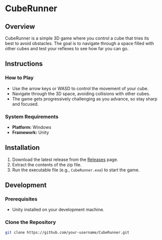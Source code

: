 # CubeRunner

## Overview

CubeRunner is a simple 3D game where you control a cube that tries its best to avoid obstacles. The goal is to navigate through a space filled with other cubes and test your reflexes to see how far you can go.

## Instructions

### How to Play

- Use the arrow keys or WASD to control the movement of your cube.
- Navigate through the 3D space, avoiding collisions with other cubes.
- The game gets progressively challenging as you advance, so stay sharp and focused.

### System Requirements

- **Platform:** Windows
- **Framework:** Unity

## Installation

1. Download the latest release from the [Releases](https://github.com/your-username/CubeRunner/releases) page.
2. Extract the contents of the zip file.
3. Run the executable file (e.g., `CubeRunner.exe`) to start the game.

## Development

### Prerequisites

- Unity installed on your development machine.

### Clone the Repository

```bash
git clone https://github.com/your-username/CubeRunner.git
